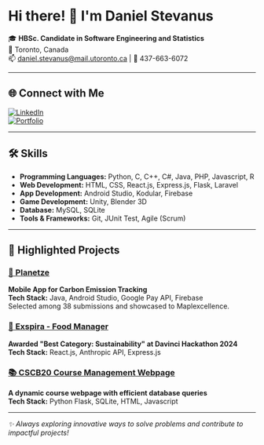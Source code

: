 # Hi there! 👋 I'm Daniel Stevanus

🎓 **HBSc. Candidate in Software Engineering and Statistics**  
📍 Toronto, Canada  
📫 [daniel.stevanus@mail.utoronto.ca](mailto:daniel.stevanus@mail.utoronto.ca) | 📱 437-663-6072  

---

## 🌐 Connect with Me

[![LinkedIn](https://img.shields.io/badge/LinkedIn-Connect-blue?style=for-the-badge&logo=linkedin)](https://linkedin.com/in/danielstevanus)  
[![Portfolio](https://img.shields.io/badge/Portfolio-Visit-green?style=for-the-badge&logo=google-chrome)](https://danielstevanus88.github.io/portfolio/)

---

## 🛠️ Skills

- **Programming Languages:** Python, C, C++, C#, Java, PHP, Javascript, R  
- **Web Development:** HTML, CSS, React.js, Express.js, Flask, Laravel  
- **App Development:** Android Studio, Kodular, Firebase  
- **Game Development:** Unity, Blender 3D  
- **Database:** MySQL, SQLite  
- **Tools & Frameworks:** Git, JUnit Test, Agile (Scrum)

---

## 🌟 Highlighted Projects
### [🌱 Planetze](https://github.com/danielstevanus88/Planetze)
**Mobile App for Carbon Emission Tracking**  
**Tech Stack:** Java, Android Studio, Google Pay API, Firebase  
Selected among 38 submissions and showcased to Maplexcellence.  

### [🥘 Exspira - Food Manager](https://github.com/danielstevanus88/exspira)
**Awarded "Best Category: Sustainability" at Davinci Hackathon 2024**  
**Tech Stack:** React.js, Anthropic API, Express.js  

### [📚 CSCB20 Course Management Webpage](https://github.com/danielstevanus88/CSCB20)
**A dynamic course webpage with efficient database queries**  
**Tech Stack:** Python Flask, SQLite, HTML, Javascript  

---
_✨ Always exploring innovative ways to solve problems and contribute to impactful projects!_
